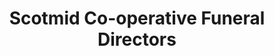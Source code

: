 ---
title: "Scotmid Co-operative Funeral Directors"
url: /edinburgh/scotmid-co-operative-funeral-directors/
shop: funeral directors
---